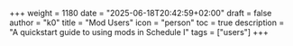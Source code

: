 +++
weight = 1180
date = "2025-06-18T20:42:59+02:00"
draft = false
author = "k0"
title = "Mod Users"
icon = "person"
toc = true
description = "A quickstart guide to using mods in Schedule I"
tags = ["users"]
+++
